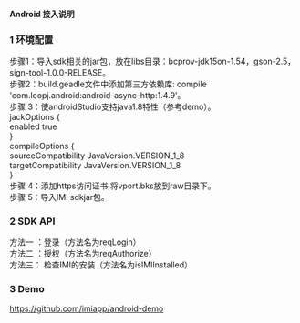 #### Android 接入说明

### 1 环境配置
  
步骤1：导入sdk相关的jar包，放在libs目录：bcprov-jdk15on-1.54，gson-2.5，  
sign-tool-1.0.0-RELEASE。  
步骤2：build.geadle文件中添加第三方依赖库: compile 'com.loopj.android:android-async-http:1.4.9'。  
步骤 3：使androidStudio支持java1.8特性（参考demo）。  
jackOptions {  
    enabled true  
}  
compileOptions {  
    sourceCompatibility JavaVersion.VERSION_1_8  
    targetCompatibility JavaVersion.VERSION_1_8  
}  
步骤 4：添加https访问证书,将vport.bks放到raw目录下。  
步骤 5：导入IMI sdkjar包。  

### 2 SDK API

方法一 ：登录（方法名为reqLogin）  
方法二 ：授权（方法名为reqAuthorize）  
方法三： 检查IMI的安装（方法名为isIMIInstalled）  

### 3 Demo

https://github.com/imiapp/android-demo
